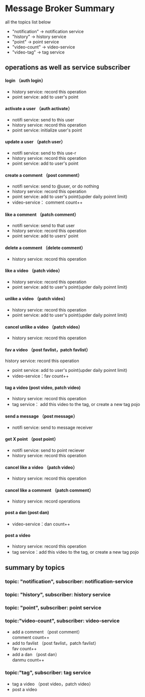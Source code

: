 # Message Broker Summary
all the topics list below
- "notification" -> notification service  
- "history" -> history service
- "point" -> point service
- "video-count" -> video-service
- "video-tag" -> tag service
## operations as well as service subscriber
#### login  （auth login）   
- history service: record this operation  
- point service: add to user's point  
#### activate a user （auth activate）  
- notifi service: send to this user  
- history service: record this operation  
- point service: initialize user's point  
#### update a user  （patch user）  
- notifi service: send to this use-r  
- history service: record this operation  
- point service: add to user's point  
#### create a comment  （post comment）  
- notifi service: send to @user, or do nothing  
- history service: record this operation  
- point service: add to user's point(upder daily poinnt limit)  
- video-service： comment count++  
#### like a comment  （patch comment）  
- notifi service: send to that user  
- history service: record this operation  
- point service: add to users' point  
#### delete a comment   （delete comment）  
- history service: record this operation  
#### like a video  （patch video）   
- history service: record this operation  
- point service: add to user's point(upder daily poinnt limit)
#### unlike a video  （patch video）  
- history service: record this operation   
- point service: add to user's point(upder daily poinnt limit) 
#### cancel unlike a video  （patch video）    
- history service: record this operation    
#### fav a video  （post favlist，patch favlist）    
history service: record this operation  
- point service: add to user's point(upder daily poinnt limit)  
- video-service：fav count++    
#### tag a video (post video, patch video)  
- history service: record this operation   
- tag service： add this video to the tag, or create a new tag pojo    
#### send a message  （post message）  
- notifi service: send to message receiver   
#### get X point  （post point）  
- notifi service: send to point reciever   
- history service: record this operation  
#### cancel like a video  （patch video）  
- history service: record this operation    
#### cancel like a comment  （patch comment）   
- history service: record operations  
#### post a dan (post dan)  
- video-service：dan count++    
#### post a video   
- history service: record this operation   
- tag service：add this video to the tag, or create a new tag pojo
## summary by topics
### topic: "notification", subscriber: notification-service
### topic: "history", subscriber: history service
### topic: "point", subscriber: point service
### topic:"video-count", subscriber: video-service
- add a comment （post comment）   
comment count++
- add to favlist  （post favlist，patch favlist）  
fav count++
- add a dan  （post dan）  
danmu count++
### topic:"tag", subscriber: tag service
- tag a video （post video，patch video） 
- post a video
